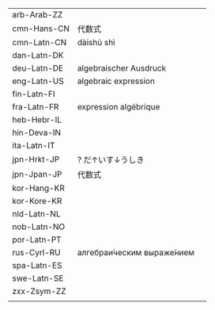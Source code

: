 | | | |
|-|-|-|
| arb-Arab-ZZ |  |  |
| cmn-Hans-CN | 代数式 |  |
| cmn-Latn-CN | dàishù shì |  |
| dan-Latn-DK |  |  |
| deu-Latn-DE | algebraischer Ausdruck |  |
| eng-Latn-US | algebraic expression |  |
| fin-Latn-FI |  |  |
| fra-Latn-FR | expression algébrique |  |
| heb-Hebr-IL |  |  |
| hin-Deva-IN |  |  |
| ita-Latn-IT |  |  |
| jpn-Hrkt-JP | ? だ↑いす↓うしき |  |
| jpn-Jpan-JP | 代数式 |  |
| kor-Hang-KR |  |  |
| kor-Kore-KR |  |  |
| nld-Latn-NL |  |  |
| nob-Latn-NO |  |  |
| por-Latn-PT |  |  |
| rus-Cyrl-RU | алгебраи́ческим выраже́нием |  |
| spa-Latn-ES |  |  |
| swe-Latn-SE |  |  |
| zxx-Zsym-ZZ |  |  |
|  |  |  |
